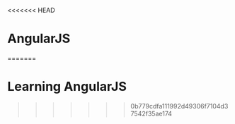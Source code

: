 <<<<<<< HEAD
# AngularJS
=======
# Learning AngularJS
>>>>>>> 0b779cdfa111992d49306f7104d37542f35ae174
